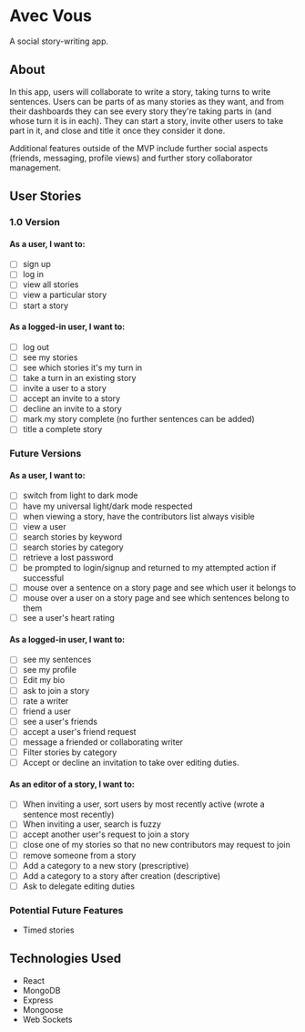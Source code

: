 # Avec Vous

A social story-writing app.

## About

In this app, users will collaborate to write a story, taking turns to write sentences. Users can be parts of as many stories as they want, and from their dashboards they can see every story they're taking parts in (and whose turn it is in each). They can start a story, invite other users to take part in it, and close and title it once they consider it done.

Additional features outside of the MVP include further social aspects (friends, messaging, profile views) and further story collaborator management.

## User Stories

### 1.0 Version

#### As a user, I want to:

- [ ] sign up
- [ ] log in
- [ ] view all stories
- [ ] view a particular story
- [ ] start a story

#### As a logged-in user, I want to:

- [ ] log out
- [ ] see my stories
- [ ] see which stories it's my turn in
- [ ] take a turn in an existing story
- [ ] invite a user to a story
- [ ] accept an invite to a story
- [ ] decline an invite to a story
- [ ] mark my story complete (no further sentences can be added)
- [ ] title a complete story

### Future Versions

#### As a user, I want to:

- [ ] switch from light to dark mode
- [ ] have my universal light/dark mode respected
- [ ] when viewing a story, have the contributors list always visible
- [ ] view a user
- [ ] search stories by keyword
- [ ] search stories by category
- [ ] retrieve a lost password
- [ ] be prompted to login/signup and returned to my attempted action if successful
- [ ] mouse over a sentence on a story page and see which user it belongs to
- [ ] mouse over a user on a story page and see which sentences belong to them
- [ ] see a user's heart rating

#### As a logged-in user, I want to:

- [ ] see my sentences
- [ ] see my profile
- [ ] Edit my bio
- [ ] ask to join a story
- [ ] rate a writer
- [ ] friend a user
- [ ] see a user's friends
- [ ] accept a user's friend request
- [ ] message a friended or collaborating writer
- [ ] Filter stories by category
- [ ] Accept or decline an invitation to take over editing duties.

#### As an editor of a story, I want to:

- [ ] When inviting a user, sort users by most recently active (wrote a sentence most recently)
- [ ] When inviting a user, search is fuzzy
- [ ] accept another user's request to join a story
- [ ] close one of my stories so that no new contributors may request to join
- [ ] remove someone from a story
- [ ] Add a category to a new story (prescriptive)
- [ ] Add a category to a story after creation (descriptive)
- [ ] Ask to delegate editing duties

### Potential Future Features

- Timed stories

## Technologies Used

- React
- MongoDB
- Express
- Mongoose
- Web Sockets
